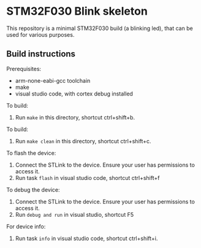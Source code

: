 # STM32F030 Blink skeleton

This repository is a minimal STM32F030 build (a blinking led), that can be used for various purposes.  


## Build instructions

Prerequisites:

 - arm-none-eabi-gcc toolchain
 - make
 - visual studio code, with cortex debug installed

To build:

 1. Run `make` in this directory, shortcut ctrl+shift+b.

To build:

 1. Run `make clean` in this directory, shortcut ctrl+shift+c.

To flash the device:

 1. Connect the STLink to the device. Ensure your user has permissions to access
    it.
 2. Run task `flash` in visual studio code, shortcut ctrl+shift+f

To debug the device:

 1. Connect the STLink to the device. Ensure your user has permissions to access
    it.
 2. Run `debug and run` in visual studio, shortcut F5

For device info:

 1. Run task `info` in visual studio code, shortcut ctrl+shift+i.

